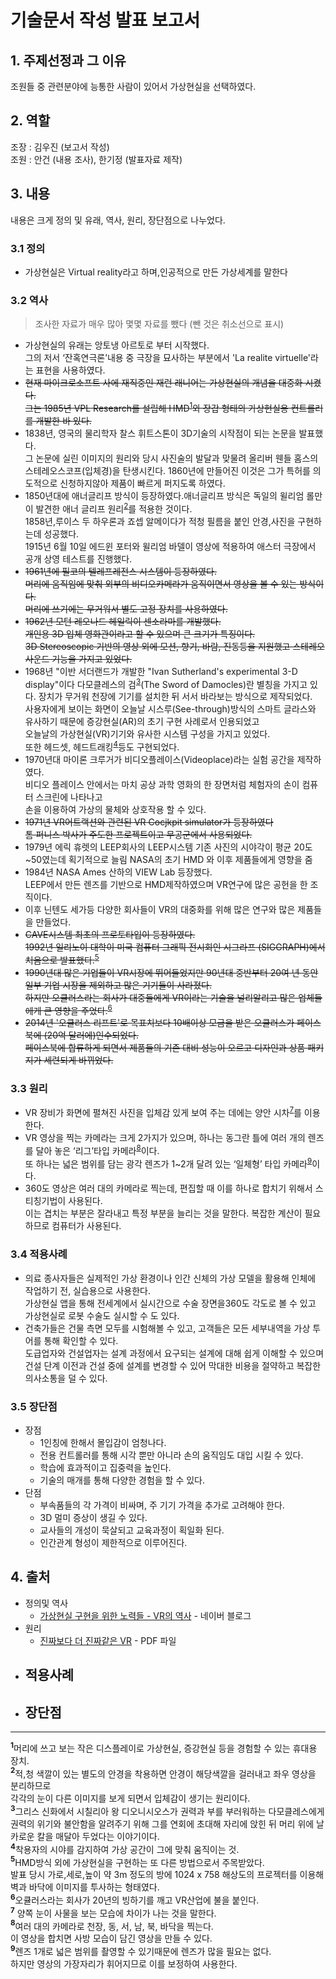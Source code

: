 # 기술문서 작성 발표 보고서 

## 1. 주제선정과 그 이유
조원들 중 관련분야에 능통한 사람이 있어서 가상현실을 선택하였다.
## 2. 역할
조장 : 김우진 (보고서 작성)<br>
조원 : 안건 (내용 조사), 한기정 (발표자료 제작)
## 3. 내용
내용은 크게 정의 및 유래, 역사, 원리, 장단점으로 나누었다.
### 3.1 정의 
- 가상현실은 Virtual reality라고 하며,인공적으로 만든 가상세계를 말한다
### 3.2 역사
>조사한 자료가 매우 많아 몇몇 자료를 뺐다 (뺀 것은 취소선으로 표시)
- 가상현실의 유래는 앙토냉 아르토로 부터 시작했다.<br>
그의 저서 ‘잔혹연극론’내용 중 극장을 묘사하는 부분에서 'La realite virtuelle'라는 표현을 사용하였다.
- ~~현재 마이크로소프트 사에 재직중인 재런 래니어는 가상현실의 개념을 대중화 시켰다.<br>
그는 1985년 VPL Research를 설립해 HMD~~<sup id="a1">[1](#f1)</sup>~~와 장갑 형태의 가상현실용 컨트롤러를 개발한 바 있다.~~
- 1838년, 영국의 물리학자 찰스 휘트스톤이 3D기술의 시작점이 되는 논문을 발표했다.<br>
그 논문에 실린 이미지의 원리와 당시 사진술의 발달과 맞물려 올리버 웬들 홈스의 스테레오스코프(입체경)을 탄생시킨다.
1860년에 만들어진 이것은 그가 특허를 의도적으로 신청하지않아 제품이 빠르게 퍼지도록 하였다.
- 1850년대에 애너글리프 방식이 등장하였다.애너글리프 방식은 독일의 윌리엄 롤만이 발견한 애너 글리프 원리<sup id="a2">[2](#f2)</sup>를 적용한 것이다.<br>
1858년,루이스 두 하우론과 죠셉 알메이다가 적청 필름을 붙인 안경,사진을 구현하는데 성공했다.<br>
1915년 6월 10일 에드윈 포터와 윌리엄 바델이 영상에 적용하여 애스터 극장에서 공개 상영 테스트를 진행했다.
- ~~1961년에 필코의 텔레프레전스 시스템이 등장하였다.<br>
머리에 움직임에 맞춰 외부의 비디오카메라가 움직이면서 영상을 볼 수 있는 방식이다.<br>
머리에 쓰기에는 무거워서 별도 고정 장치를 사용하였다.~~
- ~~1962년 모턴 레오나드 헤일릭이 센소라마를 개발했다.<br>
개인용 3D 입체 영화관이라고 할 수 있으며 큰 크기가 특징이다.<br>
3D Stereoscopic 기반의 영상 외에 모션, 향기, 바람, 진동등을 지원했고 스테레오 사운드 기능을 가지고 있었다.~~
- 1968년 "이반 서더랜드가 개발한 "Ivan Sutherland's experimental 3-D display"이다
다모클레스의 검<sup id="a3">[3](#f3)</sup>(The Sword of Damocles)란 별칭을 가지고 있다.
장치가 무거워 천장에 기기를 설치한 뒤 서서 바라보는 방식으로 제작되었다.<br>
사용자에게 보이는 화면이 오늘날 시스루(See-through)방식의 스마트 글라스와
유사하기 때문에 증강현실(AR)의 초기 구현 사례로서 인용되었고<br>
오늘날의 가상현실(VR)기기와 유사한 시스템 구성을 가지고 있었다.<br>
또한 헤드셋, 헤드트래킹<sup id="a4">[4](#f4)</sup>등도 구현되었다.
- 1970년대 마이론 크루거가 비디오플레이스(Videoplace)라는 실험 공간을 제작하였다.<br>
비디오 플레이스 안에서는 마치 공상 과학 영화의 한 장면처럼 체험자의 손이 컴퓨터 스크린에 나타나고<br>
손을 이용하여 가상의 물체와 상호작용 할 수 있다.
- ~~1971년 VR어트랙션와 관련된 VR Cocjkpit simulator가 등장하였다<br>
톰 퍼니스 박사가 주도한 프로젝트이고 무공군에서 사용되었다.~~
- 1979년 에릭 휴렛의 LEEP회사의 LEEP시스템
기존 사진의 시야각이 평균 20도~50였는데 획기적으로 늘림
NASA의 초기 HMD 와 이후 제품들에게 영향을 줌
- 1984년 NASA Ames 산하의 VIEW Lab 등장했다.<br>
LEEP에서 만든 렌즈를 기반으로 HMD제작하였으며 VR연구에 많은 공헌을 한 조직이다.
- 이후 닌텐도 세가등 다양한 회사들이 VR의 대중화를 위해 많은 연구와 많은 제품들을 만들었다.
- ~~CAVE시스템 최초의 프로토타입이 등장하였다.<br>
1992년 일리노이 대학이 미국 컴퓨터 그래픽 전시회인 시그라프 (SIGGRAPH)에서 처음으로 발표했다.~~<sup id="a5">[5](#f5)</sup>
- ~~1990년대 많은 기업들이 VR시장에 뛰어들었지만 90년대 중반부터 20여 년 동안 일부 기업 시장을 제외하고 많은 기기들이 사라졌다.<br>
하지만 오큘러스라는 회사가 대중들에게 VR이라는 기술을 널리알리고 많은 업체들에게 큰 영향을 주었다.~~<sup id="a6">[6](#f6)</sup>
- ~~2014년 '오큘러스 리프트'로 목표치보다 10배이상 모금을 받은 오큘러스가 페이스북에 (20억 달러에)인수되었다.<br>
페이스북에 합류하게 되면서 제품들의 기존 대비 성능이 오르고 디자인과 상품 패키지가 세련되게 바뀌었다.~~
### 3.3 원리
- VR 장비가 화면에 펼쳐진 사진을 입체감 있게 보여 주는 데에는 양안 시차<sup id="a7">[7](#f7)</sup>를 이용한다.
- VR 영상을 찍는 카메라는 크게 2가지가 있으며, 하나는 동그란 틀에 여러 개의 렌즈를 달아 놓은 ‘리그’타입 카메라<sup id="a8">[8](#f8)</sup>이다.<br>또 하나는 넓은 범위를 담는 광각 렌즈가 1~2개 달려 있는 ‘일체형’ 타입 카메라<sup id="a5">[9](#f9)</sup>이다.
- 360도 영상은 여러 대의 카메라로 찍는데, 편집할 때 이를 하나로 합치기 위해서 스티칭기법이 사용된다.<br>
이는 겹치는 부분은 잘라내고 특정 부분을 늘리는 것을 말한다. 복잡한 계산이 필요하므로 컴퓨터가 사용된다.
### 3.4 적용사례
- 의료 종사자들은 실제적인 가상 환경이나 
인간 신체의 가상 모델을 활용해 인체에 작업하기 전, 실습용으로 사용한다.<br>
가상현실 앱을 통해 전세계에서 실시간으로 수술 장면을360도 각도로 볼 수 있고 
가상현실로 로봇 수술도 실시할 수 도 있다.
- 건축가들은 건물 측면 모두를 시험해볼 수 있고,
고객들은 모든 세부내역을 가상 투어를 통해 확인할 수 있다.<br>
도급업자와 건설업자는 설계 과정에서 요구되는 설계에 대해 쉽게 이해할 수 있으며
건설 단계 이전과 건설 중에 설계를 변경할 수 있어 막대한 비용을 절약하고 복잡한 의사소통을 덜 수 있다.

### 3.5 장단점
- 장점
  - 1인칭에 한해서 몰입감이 엄청나다.
  - 전용 컨트롤러를 통해 시각 뿐만 아니라 손의 움직임도 대입 시킬 수 있다. 
  - 학습에 효과적이고 집중력을 높인다.
  - 기술의 매개를 통해 다양한 경험을 할 수 있다.
- 단점
  - 부속품들의 각 가격이 비싸며, 주 기기 가격을 추가로 고려해야 한다. 
  - 3D 멀미 증상이 생길 수 있다.
  - 교사들의 개성이 묵살되고 교육과정이 획일화 된다.
  - 인간관계 형성이 제한적으로 이루어진다.

## 4. 출처
- 정의및 역사
  - [가상현실 구현을 위한 노력들 - VR의 역사](https://post.naver.com/viewer/postView.nhn?volumeNo=6162107&memberNo=29481007) - 네이버 블로그
- 원리
  - [진짜보다 더 진짜같은 VR](https://www.software.kr/main/UPLOAD/TCHMTR/attFile/1488159424636.pdf) - PDF 파일
- 적용사례
  - 
- 장단점
  -

*********
<b id="f1"><sup>1</sup></b>머리에 쓰고 보는 작은 디스플레이로 가상현실, 증강현실 등을 경험할 수 있는 휴대용 장치.<br>
<b id="f2"><sup>2</sup></b>적,청 색깔이 있는 별도의 안경을 착용하면 안경이 해당색깔을 걸러내고 좌우 영상을 분리하므로<br>각각의 눈이 다른 이미지를 보게 되면서 입체감이 생기는 원리이다.<br>
<b id="f3"><sup>3</sup></b>그리스 신화에서 시칠리아 왕 디오니시오스가 권력과 부를 부러워하는 다모클레스에게<br>권력의 위기와 불안함을 알려주기 위해 그를 연회에 초대해 자리에 앉힌 뒤 머리 위에 날카로운 칼을 매달아 두었다는 이야기이다.<br>
<b id="f4"><sup>4</sup></b>착용자의 시야를 감지하여 가상 공간이 그에 맞춰 움직이는 것.<br>
<b id="f5"><sup>5</sup></b>HMD방식 외에 가상현실을 구현하는 또 다른 방법으로서 주목받았다.<br>발표 당시 가로,세로,높이 약 3m 정도의 방에 1024 x 758 해상도의 프로젝터를 이용해 벽과 바닥에 이미지를 투사하는 형태였다.<br>
<b id="f6"><sup>6</sup></b>오큘러스라는 회사가 20년의 빙하기를 깨고 VR산업에 불을 붙인다.<br>
<b id="f7"><sup>7</sup></b> 양쪽 눈이 사물을 보는 모습에 차이가 나는 것을 말한다.<br>
<b id="f8"><sup>8</sup></b>여러 대의 카메라로 천장, 동, 서, 남, 북, 바닥을 찍는다.<br>이 영상을 합치면 사방 모습이 담긴 영상을 만들 수 있다.<br>
<b id="f9"><sup>9</sup></b>렌즈 1개로 넓은 범위를 촬영할 수 있기때문에 렌즈가 많을 필요는 없다.<br>하지만 영상의 가장자리가 휘어지므로 이를 보정하여 사용한다.<br>
